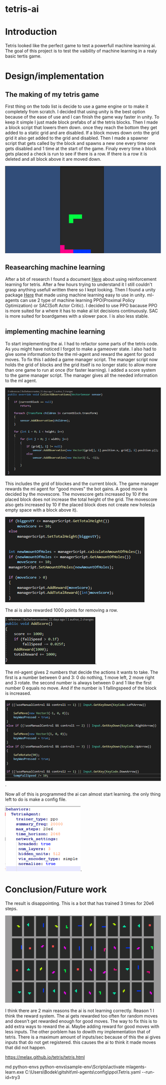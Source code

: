 # tetris-ai

# Introduction
Tetris looked like the perfect game to test a powerfull machine learning ai. The goal of this project is to test the vaibility of machine learning in a realy basic tertis game.

# Design/implementation
## The making of my tetris game
First thing on the todo list is decide to use a game engine or to make it completely from scratch. I decided that using unity is the best option because of the ease of use and I can finish the game way faster in unity. To keep it simple I just made block prefabs of al the tetris blocks. Then I made a block script that lowers them down. once they reach the bottom they get added to a static grid and are disabled. If a block moves down onto the grid grid it also get added to the grid and disabled. Then I made a spawner script that gets called by the block and spawns a new one every time one gets disabled and 1 time at the start of the game. Finaly every time a block gets placed a check is run to see if there is a row. If there is a row it is deleted and all block above it are moved down.

![](/Images/tetrisWorks.gif)  

## Reasearching machine learning
After a bit of research I found a document [Here](https://melax.github.io/tetris/tetris.html) about using reinforcement learning for tetris. After a few hours trying to understand it I still couldn't grasp anything usefull written there so I kept looking. Then I found a unity package [Here](https://github.com/Unity-Technologies/ml-agents) that made using machine learning easy to use in unity. ml-agents can use 2 type of machine learning PPO(Proximal Policy Optimization) or SAC(Soft Actor Critic). I decided to use PPO 
bacause PPO is more suited for a where it has to make al lot decisions continuously. SAC is more suited for boardgames with a slower pace. I is also less stable.

## implementing machine learning
To start implementing the ai. I had to refactor some parts of the tetris code. As you might have noticed I forgot to make a gameover state. I also had to give some information to the the ml-agent and reward the agent for good moves. To fix this I added a game manager script. The manager script now holds the grid of blocks and the grid itself is no longer static to allow more than one game to run at once (for faster learning). I added a score system to the game manager script. The manager gives all the needed information to the ml agent.

![](/Images/AIObservatiobs.png)  

This includes the grid of blockes and the current block. The game manager rewards the ml agent for "good moves" the bot gains. A good move is decided by the movescore. The movescore gets increased by 10 if the placed block does not increase the total height of the grid. The movescore also gets increased by 10 if the placed block does not create new holes(a empty space with a block above it).

![](/Images/blockReward.png) 

The ai is also rewarded 1000 points for removing a row.

![](/Images/AIrewardRow.png).

The ml-agent gives 2 numbers that decide the actions it wants to take. The first is a number between 0 and 3: 0 do nothing, 1 move left, 2 move right and 3 rotate. the second number is always between 0 and 1 like the first number 0 equals no move. And if the number is 1 fallingspeed of the block is increased.

![](/Images/agentMovement.png).

Now all of this is programmed the ai can almost start learning. the only thing left to do is make a config file.

![](/Images/config.png).

# Conclusion/Future work
The result is disappointing. This is a bot that has trained 3 times for 20e6 steps.

 ![Result](/Images/aiNotSmart.gif)
 
 I think there are 2 main reasons the ai is not learning correctly. Reason 1 I think the reward system. The ai gets rewarded too often for random moves and doesn't get rewarded enough for good moves. The way to fix this is to add extra ways to reward the ai. Maybe adding reward for good moves with less inputs. The other porblem has to dowith my implementation that of tetris. There is a maximum amount of inputs/sec because of this the ai gives inputs that do not get registered. this causes the ai to think it made moves that did not happen.
 
https://melax.github.io/tetris/tetris.html

md python-envs
python-envs\sample-env\Scripts\activate
mlagents-learn.exe C:\Users\Bodek\gitshit\ml-agents\config\ppo\Tetris.yaml --run-id=try3
